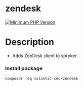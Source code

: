 # zendesk

[![Minimum PHP Version](https://img.shields.io/badge/php-%3E%3D%208.0-8892BF.svg)](https://php.net/)

# Description
 - Adds ZenDesk client to spryker

### Install package
```
composer req valantic-cec/zendesk

